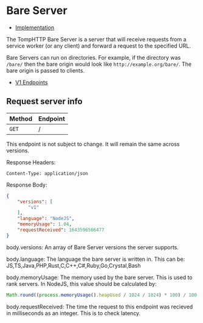 # Bare Server

- [Implementation](https://github.com/tomphttp/bare-server-node/blob/master/Server.mjs)

The TompHTTP Bare Server is a server that will receive requests from a service worker (or any client) and forward a request to the specified URL.

Bare Servers can run on directories. For example, if the directory was `/bare/` then the bare origin would look like `http://example.org/bare/`. The bare origin is passed to clients.

- [V1 Endpoints](./BareServerV1.md)

## Request server info

| Method | Endpoint  |
| - | - |
| `GET` | / |

This endpoint is not subject to change. It will remain the same across versions.

Response Headers:

```
Content-Type: application/json
```

Response Body:

```json
{
	"versions": [
		"v1"
	],
	"language": "NodeJS",
	"memoryUsage": 1.04,
	"requestReceived": 1643596566477
}
```

body.versions: An array of Bare Server versions the server supports.

body.language: The language the bare server is written in. This can be: JS,TS,Java,PHP,Rust,C,C++,C#,Ruby,Go,Crystal,Bash

body.memoryUsage: The memory used by the bare server. This is used to rank servers.
In NodeJS, this value should be calculated by:
```js
Math.round((process.memoryUsage().heapUsed / 1024 / 1024) * 100) / 100
```

body.requestReceived: The time the request to this endpoint was recieved in milliseconds as an integer. This is to check latency.

